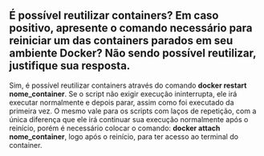 ## É possível reutilizar containers? Em caso positivo, apresente o comando necessário para reiniciar um das containers parados em seu ambiente Docker? Não sendo possível reutilizar, justifique sua resposta.

Sim, é possível reutilizar containers através do comando **docker restart nome_container**. Se o script não exigir execução ininterrupta, ele irá executar normalmente e depois parar, assim como foi executado da primeira vez. O mesmo vale para os scripts com laços de repetição, com a única diferença que ele irá continuar sua execução normalmente após o reinício, porém é necessário colocar o comando: **docker attach nome_container**, logo após o reinício, para ter acesso ao terminal do container.